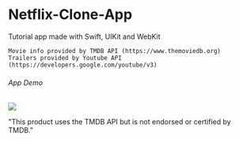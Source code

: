 # Netflix-Clone-App
Tutorial app made with Swift, UIKit and WebKit 
```
Movie info provided by TMDB API (https://www.themoviedb.org)
Trailers provided by Youtube API (https://developers.google.com/youtube/v3)
```

###### App Demo
![](https://github.com/KZacc98/Netflix-Clone-App/blob/main/AppDemo.gif)

"This product uses the TMDB API but is not endorsed or certified by TMDB."
